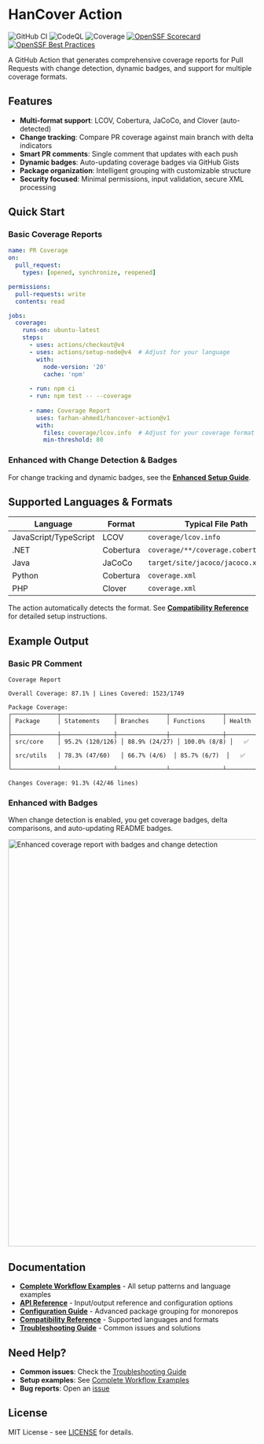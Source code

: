 # HanCover Action

![GitHub CI](https://github.com/farhan-ahmed1/hancover-action/actions/workflows/ci.yml/badge.svg)
![CodeQL](https://github.com/farhan-ahmed1/hancover-action/actions/workflows/codeql.yml/badge.svg)
![Coverage](https://img.shields.io/endpoint?url=https://gist.githubusercontent.com/farhan-ahmed1/96e4dc85e2b5c6a2e7f7cdcdc576eb6c/raw/coverage-badge.json)
[![OpenSSF Scorecard](https://api.scorecard.dev/projects/github.com/farhan-ahmed1/hancover-action/badge)](https://scorecard.dev/viewer/?uri=github.com/farhan-ahmed1/hancover-action)
[![OpenSSF Best Practices](https://www.bestpractices.dev/projects/11116/badge)](https://www.bestpractices.dev/projects/11116)

A GitHub Action that generates comprehensive coverage reports for Pull Requests with change detection, dynamic badges, and support for multiple coverage formats.

## Features

- **Multi-format support**: LCOV, Cobertura, JaCoCo, and Clover (auto-detected)
- **Change tracking**: Compare PR coverage against main branch with delta indicators
- **Smart PR comments**: Single comment that updates with each push
- **Dynamic badges**: Auto-updating coverage badges via GitHub Gists
- **Package organization**: Intelligent grouping with customizable structure
- **Security focused**: Minimal permissions, input validation, secure XML processing

## Quick Start

### Basic Coverage Reports

```yaml
name: PR Coverage
on:
  pull_request:
    types: [opened, synchronize, reopened]

permissions:
  pull-requests: write
  contents: read

jobs:
  coverage:
    runs-on: ubuntu-latest
    steps:
      - uses: actions/checkout@v4
      - uses: actions/setup-node@v4  # Adjust for your language
        with:
          node-version: '20'
          cache: 'npm'
      
      - run: npm ci
      - run: npm test -- --coverage
      
      - name: Coverage Report
        uses: farhan-ahmed1/hancover-action@v1
        with:
          files: coverage/lcov.info  # Adjust for your coverage format
          min-threshold: 80
```

### Enhanced with Change Detection & Badges

For change tracking and dynamic badges, see the **[Enhanced Setup Guide](./examples/workflows.yml#enhanced-with-badges-and-change-detection)**.

## Supported Languages & Formats

| Language | Format | Typical File Path |
|----------|--------|-------------------|
| JavaScript/TypeScript | LCOV | `coverage/lcov.info` |
| .NET | Cobertura | `coverage/**/coverage.cobertura.xml` |
| Java | JaCoCo | `target/site/jacoco/jacoco.xml` |
| Python | Cobertura | `coverage.xml` |
| PHP | Clover | `coverage.xml` |

The action automatically detects the format. See **[Compatibility Reference](./docs/COMPATIBILITY.md)** for detailed setup instructions.

## Example Output

### Basic PR Comment
```text
Coverage Report

Overall Coverage: 87.1% | Lines Covered: 1523/1749

Package Coverage:
┌─────────────┬───────────────┬──────────────┬───────────────┬────────┐
│ Package     │ Statements    │ Branches     │ Functions     │ Health │
├─────────────┼───────────────┼──────────────┼───────────────┼────────┤
│ src/core    │ 95.2% (120/126) │ 88.9% (24/27) │ 100.0% (8/8) │   ✅   │
│ src/utils   │ 78.3% (47/60)   │ 66.7% (4/6)  │ 85.7% (6/7)  │   ✅   │
└─────────────┴───────────────┴──────────────┴───────────────┴────────┘

Changes Coverage: 91.3% (42/46 lines)
```

### Enhanced with Badges
When change detection is enabled, you get coverage badges, delta comparisons, and auto-updating README badges.

<img width="828" alt="Enhanced coverage report with badges and change detection" src="https://github.com/user-attachments/assets/98c1bc36-a9df-4c86-8f89-35e384301c9e" />

## Documentation

- **[Complete Workflow Examples](./examples/workflows.yml)** - All setup patterns and language examples
- **[API Reference](./docs/API-REFERENCE.md)** - Input/output reference and configuration options
- **[Configuration Guide](./docs/CONFIGURATION.md)** - Advanced package grouping for monorepos
- **[Compatibility Reference](./docs/COMPATIBILITY.md)** - Supported languages and formats
- **[Troubleshooting Guide](./docs/TROUBLESHOOTING.md)** - Common issues and solutions

## Need Help?

- **Common issues**: Check the [Troubleshooting Guide](./docs/TROUBLESHOOTING.md)
- **Setup examples**: See [Complete Workflow Examples](./examples/workflows.yml)
- **Bug reports**: Open an [issue](https://github.com/farhan-ahmed1/hancover-action/issues)

## License

MIT License - see [LICENSE](LICENSE) for details.
